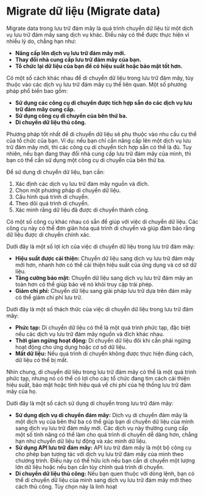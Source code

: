 # Migrate dữ liệu (Migrate data)

Migrate data trong lưu trữ đám mây là quá trình chuyển dữ liệu từ một dịch vụ lưu trữ đám mây sang dịch vụ khác. Điều này có thể được thực hiện vì nhiều lý do, chẳng hạn như:

* **Nâng cấp lên dịch vụ lưu trữ đám mây mới.**
* **Thay đổi nhà cung cấp lưu trữ đám mây của bạn.**
* **Tổ chức lại dữ liệu của bạn để có hiệu suất hoặc bảo mật tốt hơn.**

Có một số cách khác nhau để di chuyển dữ liệu trong lưu trữ đám mây, tùy thuộc vào các dịch vụ lưu trữ đám mây cụ thể liên quan. Một số phương pháp phổ biến bao gồm:

* **Sử dụng các công cụ di chuyển được tích hợp sẵn do các dịch vụ lưu trữ đám mây cung cấp.**
* **Sử dụng công cụ di chuyển của bên thứ ba.**
* **Di chuyển dữ liệu thủ công.**

Phương pháp tốt nhất để di chuyển dữ liệu sẽ phụ thuộc vào nhu cầu cụ thể của tổ chức của bạn. Ví dụ: nếu bạn chỉ cần nâng cấp lên một dịch vụ lưu trữ đám mây mới, thì các công cụ di chuyển tích hợp sẵn có thể là đủ. Tuy nhiên, nếu bạn đang thay đổi nhà cung cấp lưu trữ đám mây của mình, thì bạn có thể cần sử dụng một công cụ di chuyển của bên thứ ba.

Để sử dụng di chuyển dữ liệu, bạn cần:

1. Xác định các dịch vụ lưu trữ đám mây nguồn và đích.
2. Chọn một phương pháp di chuyển dữ liệu.
3. Cấu hình quá trình di chuyển.
4. Theo dõi quá trình di chuyển.
5. Xác minh rằng dữ liệu đã được di chuyển thành công.

Có một số công cụ khác nhau có sẵn để giúp với việc di chuyển dữ liệu. Các công cụ này có thể đơn giản hóa quá trình di chuyển và giúp đảm bảo rằng dữ liệu được di chuyển chính xác.

Dưới đây là một số lợi ích của việc di chuyển dữ liệu trong lưu trữ đám mây:

* **Hiệu suất được cải thiện:** Chuyển dữ liệu sang dịch vụ lưu trữ đám mây mới hơn, nhanh hơn có thể cải thiện hiệu suất của ứng dụng và cơ sở dữ liệu.
* **Tăng cường bảo mật:** Chuyển dữ liệu sang dịch vụ lưu trữ đám mây an toàn hơn có thể giúp bảo vệ nó khỏi truy cập trái phép.
* **Giảm chi phí:** Chuyển dữ liệu sang giải pháp lưu trữ dựa trên đám mây có thể giảm chi phí lưu trữ.

Dưới đây là một số thách thức của việc di chuyển dữ liệu trong lưu trữ đám mây:

* **Phức tạp:** Di chuyển dữ liệu có thể là một quá trình phức tạp, đặc biệt nếu các dịch vụ lưu trữ đám mây nguồn và đích khác nhau.
* **Thời gian ngừng hoạt động:** Di chuyển dữ liệu đôi khi cần phải ngừng hoạt động cho ứng dụng hoặc cơ sở dữ liệu.
* **Mất dữ liệu:** Nếu quá trình di chuyển không được thực hiện đúng cách, dữ liệu có thể bị mất.

Nhìn chung, di chuyển dữ liệu trong lưu trữ đám mây có thể là một quá trình phức tạp, nhưng nó có thể có lợi cho các tổ chức đang tìm cách cải thiện hiệu suất, bảo mật hoặc tính hiệu quả về chi phí của hệ thống lưu trữ đám mây của họ.

Dưới đây là một số cách sử dụng di chuyển trong lưu trữ đám mây:

* **Sử dụng dịch vụ di chuyển đám mây:** Dịch vụ di chuyển đám mây là một dịch vụ của bên thứ ba có thể giúp bạn di chuyển dữ liệu của mình sang dịch vụ lưu trữ đám mây mới. Các dịch vụ này thường cung cấp một số tính năng có thể làm cho quá trình di chuyển dễ dàng hơn, chẳng hạn như chuyển dữ liệu tự động và xác minh dữ liệu.
* **Sử dụng API lưu trữ đám mây:** API lưu trữ đám mây là một bộ công cụ cho phép bạn tương tác với dịch vụ lưu trữ đám mây của mình theo chương trình. Điều này có thể hữu ích nếu bạn cần di chuyển một lượng lớn dữ liệu hoặc nếu bạn cần tùy chỉnh quá trình di chuyển.
* **Di chuyển dữ liệu thủ công:** Nếu bạn quen thuộc với dòng lệnh, bạn có thể di chuyển dữ liệu của mình sang dịch vụ lưu trữ đám mây mới theo cách thủ công. Tùy chọn này là linh hoạt

